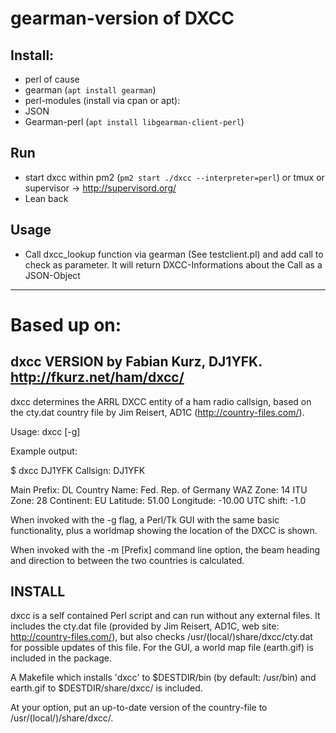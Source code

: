 # gearman-version of DXCC
## Install:
* perl of cause
* gearman (`apt install gearman`)
* perl-modules (install via cpan or apt):
 * JSON
 * Gearman-perl (`apt install libgearman-client-perl`)

## Run
* start dxcc within pm2 (`pm2 start ./dxcc --interpreter=perl`) or tmux or supervisor -> http://supervisord.org/
* Lean back

## Usage
* Call dxcc_lookup function via gearman (See testclient.pl) and add call to check as parameter. It will return DXCC-Informations about the Call as a JSON-Object

------------------------------------


# Based up on:
dxcc VERSION by Fabian Kurz, DJ1YFK.  http://fkurz.net/ham/dxcc/
------------------------------------------------------------------------

dxcc determines the ARRL DXCC entity of a ham radio callsign, based on the
cty.dat country file by Jim Reisert, AD1C (http://country-files.com/). 

Usage:  dxcc [-g] <callsign>

Example output:

$ dxcc DJ1YFK
Callsign: DJ1YFK

Main Prefix:    DL
Country Name:   Fed. Rep. of Germany
WAZ Zone:       14
ITU Zone:       28
Continent:      EU
Latitude:       51.00
Longitude:      -10.00
UTC shift:      -1.0

When invoked with the -g flag, a Perl/Tk GUI with the same basic
functionality, plus a worldmap showing the location of the DXCC is shown.

When invoked with the -m [Prefix] command line option, the beam heading and
direction to between the two countries is calculated. 

INSTALL
-------
dxcc is a self contained Perl script and can run without any external files.
It includes the cty.dat file (provided by Jim Reisert, AD1C, web site:
http://country-files.com/), but also checks /usr/(local/)share/dxcc/cty.dat
for possible updates of this file.
For the GUI, a world map file (earth.gif) is included in the package.

A Makefile which installs 'dxcc' to $DESTDIR/bin (by default: /usr/bin) 
and earth.gif to $DESTDIR/share/dxcc/ is included. 

At your option, put an up-to-date version of the country-file to
/usr/(local/)/share/dxcc/.
